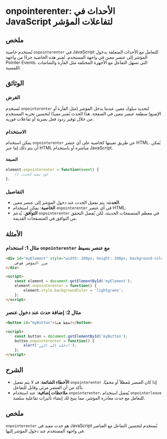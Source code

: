 <!--
Meta Description: # onpointerenter: الأحداث في JavaScript لتفاعلات المؤشر ## ملخص تُستخدم خاصية `onpointerenter` في JavaScript للتعامل مع الأحداث المتعلقة بدخول المؤشر ...
Meta Keywords: onpointerenter, المؤشر, عنصر, javascript, استخدام
-->

# onpointerenter: الأحداث في JavaScript لتفاعلات المؤشر

## ملخص
تُستخدم خاصية `onpointerenter` في JavaScript للتعامل مع الأحداث المتعلقة بدخول المؤشر إلى عنصر معين في واجهة المستخدم. تُعتبر هذه الخاصية جزءًا من واجهة Pointer Events، التي تسهل التفاعل مع الأجهزة المختلفة مثل الفأرة والشاشات اللمسية.

## الوثائق
### الغرض
تُستخدم `onpointerenter` لتحديد سلوك معين عندما يدخل المؤشر (مثل الفأرة أو الإصبع) منطقة عنصر معين في الصفحة. هذا الحدث يُعتبر مفيدًا لتحسين تجربة المستخدم من خلال توفير ردود فعل بصرية أو تفاعلات فورية.

### الاستخدام
يمكن استخدام `onpointerenter` عن طريق تعيينها كخاصية على أي عنصر HTML. يُمكن أن يتم ذلك إما عبر HTML مباشرة أو باستخدام JavaScript.

#### الصيغة
```javascript
element.onpointerenter = function(event) {
    // كود تنفيذ الحدث
};
```

### التفاصيل
- **الحدث**: يتم تفعيل الحدث عند دخول المؤشر إلى عنصر معين.
- **الخاصية**: يمكن استخدام `onpointerenter` في أي عنصر HTML.
- **التوافق**: يُدعم `onpointerenter` في معظم المتصفحات الحديثة، لكن يُفضل التحقق من التوافق في المتصفحات القديمة.

## الأمثلة
### مثال 1: استخدام `onpointerenter` مع عنصر بسيط
```html
<div id="myElement" style="width: 200px; height: 200px; background-color: lightblue;">
    مرر المؤشر فوقي
</div>

<script>
    const element = document.getElementById('myElement');
    element.onpointerenter = function() {
        element.style.backgroundColor = 'lightgreen';
    };
</script>
```

### مثال 2: إضافة حدث عند دخول عنصر
```html
<button id="myButton">اضغط هنا</button>

<script>
    const button = document.getElementById('myButton');
    button.onpointerenter = function() {
        alert('دخلت إلى الزر!');
    };
</script>
```

## الشرح
- **الأخطاء الشائعة**: قد لا يتم تفعيل `onpointerenter` إذا كان العنصر مُعطلاً أو مخفيًا. تأكد من أن العنصر مرئي وقابل للتفاعل.
- **ملاحظات إضافية**: عند استخدام `onpointerenter`، يُفضل استخدام `onpointerleave` للتعامل مع حدث مغادرة المؤشر، مما يتيح لك إنشاء تأثيرات تفاعلية سلسة.

## ملخص
`onpointerenter` هو حدث مفيد في JavaScript يُستخدم لتحسين التفاعل مع العناصر في واجهة المستخدم عند دخول المؤشر إليها.